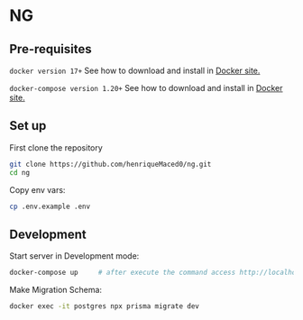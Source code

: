# NG

## Pre-requisites

`docker version 17+` See how to download and install in [Docker site.][5]

`docker-compose version 1.20+` See how to download and install in [Docker site.][6]

## Set up

First clone the repository

```sh
git clone https://github.com/henriqueMaced0/ng.git
cd ng
```

Copy env vars:

```bash
cp .env.example .env
```

## Development

Start server in Development mode:

```sh
docker-compose up     # after execute the command access http://localhost:3333/users
```

Make Migration Schema:

```sh
docker exec -it postgres npx prisma migrate dev
```

[5]: https://docs.docker.com/install/linux/docker-ce/ubuntu/
[6]: https://docs.docker.com/compose/install/#install-compose
